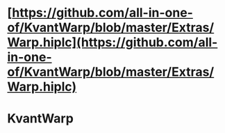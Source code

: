 # [https://github.com/all-in-one-of/KvantWarp/blob/master/Extras/Warp.hiplc](https://github.com/all-in-one-of/KvantWarp/blob/master/Extras/Warp.hiplc)
# KvantWarp
